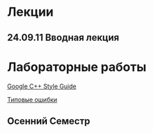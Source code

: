 # Лекции

## 24.09.11 Вводная лекция


# Лабораторные работы
[Google C++ Style Guide](https://google.github.io/styleguide/cppguide.html)

[Типовые ошибки](https://github.com/is-itmo-c-23/code_rules)

## Осенний Семестр
